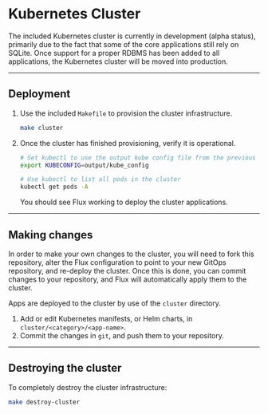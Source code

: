 # Kubernetes Cluster

The included Kubernetes cluster is currently in development (alpha status),
 primarily due to the fact that some of the core applications still rely on
 SQLite. Once support for a proper RDBMS has been added to all applications,
 the Kubernetes cluster will be moved into production.

---

## Deployment

1. Use the included `Makefile` to provision the cluster infrastructure.

    ```sh
    make cluster
    ```

1. Once the cluster has finished provisioning, verify it is operational.

    ```sh
    # Set kubectl to use the output kube config file from the previous step
    export KUBECONFIG=output/kube_config

    # Use kubectl to list all pods in the cluster
    kubectl get pods -A
    ```

    You should see Flux working to deploy the cluster applications.

---

## Making changes

In order to make your own changes to the cluster, you will need to fork
 this repository, alter the Flux configuration to point to your new GitOps
 repository, and re-deploy the cluster. Once this is done, you can commit
 changes to your repository, and Flux will automatically apply them to the
 cluster.

Apps are deployed to the cluster by use of the `cluster` directory.

1. Add or edit Kubernetes manifests, or Helm charts, in
   `cluster/<category>/<app-name>`.
1. Commit the changes in `git`, and push them to your repository.

---

## Destroying the cluster

To completely destroy the cluster infrastructure:

```sh
make destroy-cluster
```
